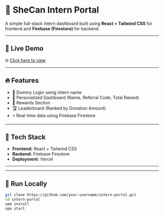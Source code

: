 # 🚀 SheCan Intern Portal

A simple full-stack intern dashboard built using **React + Tailwind CSS** for frontend and **Firebase (Firestore)** for backend.

---

## 🔗 Live Demo

🌐 [Click here to view](https://intern-portal.vercel.app)

---

## 🔥 Features

- 🔑 Dummy Login using intern name
- 🧾 Personalized Dashboard (Name, Referral Code, Total Raised)
- 🎁 Rewards Section
- 🏆 Leaderboard (Ranked by Donation Amount)
- ⚡ Real-time data using Firebase Firestore

---

## 📁 Tech Stack

- **Frontend:** React + Tailwind CSS
- **Backend:** Firebase Firestore
- **Deployment:** Vercel

---

 

 

---

## 🚀 Run Locally

```bash
git clone https://github.com/your-username/intern-portal.git
cd intern-portal
npm install
npm start

